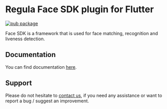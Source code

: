 # Regula Face SDK plugin for Flutter
<?code-excerpt path-base="example/lib"?>

[![pub package](https://img.shields.io/pub/v/flutter_face_api.svg)](https://pub.dev/packages/flutter_face_api)

Face SDK is a framework that is used for face matching, recognition and liveness detection.

## Documentation 

You can find documentation [here](https://docs.regulaforensics.com/develop/face-sdk/mobile/).

## Support

Please do not hesitate to [contact us](https://support.regulaforensics.com/hc/requests/new), if you need any assistance or want to report a bug / suggest an improvement.
